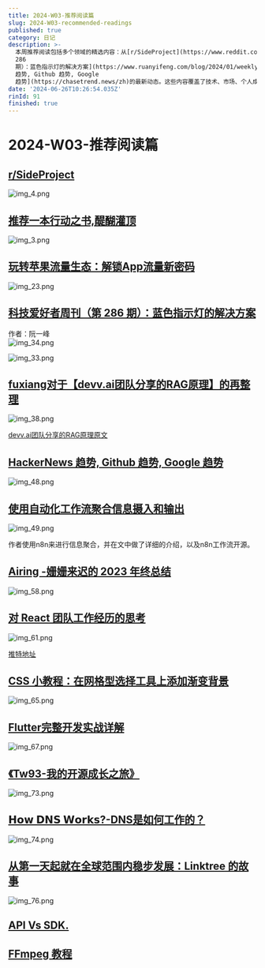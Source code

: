 ```yaml
---
title: 2024-W03-推荐阅读篇
slug: 2024-W03-recommended-readings
published: true
category: 日记
description: >-
  本周推荐阅读包括多个领域的精选内容：从[r/SideProject](https://www.reddit.com/r/SideProject/)的创意项目分享，到[推荐一本行动之书,醍醐灌顶](https://twitter.com/hiyuekun/status/1747085105037021670?s=12&t=UKmYswdLBh4dGuqwtKAXUA)的启发性书籍推荐；从[玩转苹果流量生态：解锁App流量新密码](https://x.com/liuyi0922/status/1747792720750682143?s=12&t=UKmYswdLBh4dGuqwtKAXUA)的市场策略，到[科技爱好者周刊（第
  286
  期）：蓝色指示灯的解决方案](https://www.ruanyifeng.com/blog/2024/01/weekly-issue-286.html?continueFlag=61db114b5bb3eda119c3b0a42a3f0791)的技术讨论。此外，还有关于[fuxiang对于【devv.ai团队分享的RAG原理】的再整理](https://twitter.com/fuxiangPro/status/1747242297975062666)的深度分析，以及[HackerNews
  趋势, Github 趋势, Google
  趋势](https://chasetrend.news/zh)的最新动态。这些内容覆盖了技术、市场、个人成长等多个方面，适合各类读者深入探索。
date: '2024-06-26T10:26:54.035Z'
rinId: 91
finished: true
---
```


# 2024-W03-推荐阅读篇

## [r/SideProject](https://www.reddit.com/r/SideProject/)

![img_4.png](https://pictures.kazoottt.top/2024/01/20240118-34e9f10d1d8eec956fc4194448cd4a76.webp)

## [推荐一本行动之书,醍醐灌顶](https://twitter.com/hiyuekun/status/1747085105037021670?s=12&t=UKmYswdLBh4dGuqwtKAXUA)

![img_3.png](https://pictures.kazoottt.top/2024/01/20240118-49ea3a464df0ab2caafb0537c4c794ba.webp)

## [玩转苹果流量生态：解锁App流量新密码](https://x.com/liuyi0922/status/1747792720750682143?s=12&t=UKmYswdLBh4dGuqwtKAXUA)

![img_23.png](https://pictures.kazoottt.top/2024/01/20240118-d98a6cbfcf54d08ef37f30c37f5d0ace.webp)

## [科技爱好者周刊（第 286 期）：蓝色指示灯的解决方案](https://www.ruanyifeng.com/blog/2024/01/weekly-issue-286.html?continueFlag=61db114b5bb3eda119c3b0a42a3f0791)

作者：阮一峰  
![img_34.png](https://pictures.kazoottt.top/2024/01/20240118-32886b96d21732072e52b5ed6c487cd5.webp)

![img_33.png](https://pictures.kazoottt.top/2024/01/20240118-61d3ac9d6f707faf8a82c12b026bb844.webp)

## [fuxiang对于【devv.ai团队分享的RAG原理】的再整理](https://twitter.com/fuxiangPro/status/1747242297975062666)

![img_38.png](https://pictures.kazoottt.top/2024/01/20240118-020bd33e057f6a0642ead0b113320c5f.webp)

[devv.ai团队分享的RAG原理原文](https://twitter.com/Tisoga/status/1731478506465636749)

## [HackerNews 趋势, Github 趋势, Google 趋势](https://chasetrend.news/zh)

![img_48.png](https://pictures.kazoottt.top/2024/01/20240118-25370cd9e4dc25874ab14859930bc8b9.webp)

## [使用自动化工作流聚合信息摄入和输出](https://reorx.com/blog/sharing-my-footprints-automation/#new-tweet-to-telegram)

![img_49.png](https://pictures.kazoottt.top/2024/01/20240118-7557245c55da389558862a155932c527.webp)

作者使用n8n来进行信息聚合，并在文中做了详细的介绍，以及n8n工作流开源。

## [Airing -姗姗来迟的 2023 年终总结](https://blog.ursb.me/posts/summary-2023/)

![img_58.png](https://pictures.kazoottt.top/2024/01/20240118-13bf430a8615552a0a914a805c05a828.webp)

## [对 React 团队工作经历的思考](https://gist.github.com/mondaychen/3c530604e44b9cd15e4f69735d99fef4)

![img_61.png](https://pictures.kazoottt.top/2024/01/20240118-2bea379994d9f34ea9655eac74e6a958.webp)

[推特地址](https://twitter.com/monday_chen/status/1740612924740137285?s=12&t=UKmYswdLBh4dGuqwtKAXUA)

## [CSS 小教程：在网格型选择工具上添加渐变背景](https://blog.meathill.com/tech/fe/css/css-tutorial-a-grid-select-component-with-multiple-linear-gradient.html)

![img_65.png](https://pictures.kazoottt.top/2024/01/20240118-a255cb507b88fc1675ce614b7502e17b.webp)

## [Flutter完整开发实战详解](https://guoshuyu.cn/home/wx/?continueFlag=61db114b5bb3eda119c3b0a42a3f0791)

![img_67.png](https://pictures.kazoottt.top/2024/01/20240118-1c3b1725c08e70c867c4bd3628152fbd.webp)

## [《Tw93-我的开源成长之旅》](https://tw93.fun/2024-01-12/open.html)

![img_73.png](https://pictures.kazoottt.top/2024/01/20240118-25810db413c96d9eb2efa0cb6cf6cda6.webp)

## [𝗛𝗼𝘄 𝗗𝗡𝗦 𝗪𝗼𝗿𝗸𝘀?-DNS是如何工作的？](https://twitter.com/milan_milanovic/status/1745796543322435885?s=12&t=UKmYswdLBh4dGuqwtKAXUA)

![img_74.png](https://pictures.kazoottt.top/2024/01/20240118-1c6e85b671affc27859c09cbf47e51be.webp)

## [从第一天起就在全球范围内稳步发展：Linktree 的故事](https://startupnation.com/start-your-business/bootstrapped-global-linktree/)

![img_76.png](https://pictures.kazoottt.top/2024/01/20240118-66593c51fe9a8d08b11687d40f3da559.webp)

## [API Vs SDK.](https://twitter.com/alexxubyte/status/1745847854961492384?s=12&t=UKmYswdLBh4dGuqwtKAXUA)

## [FFmpeg 教程](https://wklchris.github.io/blog/FFmpeg/)